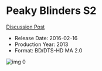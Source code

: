# Peaky Blinders S2

[Discussion Post](https://www.avsforum.com/threads/bass-eq-for-filtered-movies.2995212/post-59355952)

* Release Date: 2016-02-16
* Production Year: 2013
* Format: BD/DTS-HD MA 2.0

![img 0](https://i.imgur.com/fg2IkwZ.jpg)

